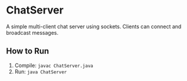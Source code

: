 # ChatServer

A simple multi-client chat server using sockets. Clients can connect and broadcast messages.

## How to Run
1. Compile: `javac ChatServer.java`
2. Run: `java ChatServer`